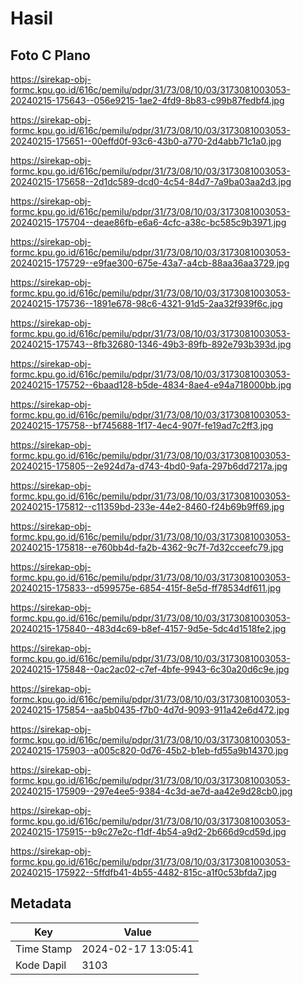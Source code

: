 # Hasil

## Foto C Plano

https://sirekap-obj-formc.kpu.go.id/616c/pemilu/pdpr/31/73/08/10/03/3173081003053-20240215-175643--056e9215-1ae2-4fd9-8b83-c99b87fedbf4.jpg

https://sirekap-obj-formc.kpu.go.id/616c/pemilu/pdpr/31/73/08/10/03/3173081003053-20240215-175651--00effd0f-93c6-43b0-a770-2d4abb71c1a0.jpg

https://sirekap-obj-formc.kpu.go.id/616c/pemilu/pdpr/31/73/08/10/03/3173081003053-20240215-175658--2d1dc589-dcd0-4c54-84d7-7a9ba03aa2d3.jpg

https://sirekap-obj-formc.kpu.go.id/616c/pemilu/pdpr/31/73/08/10/03/3173081003053-20240215-175704--deae86fb-e6a6-4cfc-a38c-bc585c9b3971.jpg

https://sirekap-obj-formc.kpu.go.id/616c/pemilu/pdpr/31/73/08/10/03/3173081003053-20240215-175729--e9fae300-675e-43a7-a4cb-88aa36aa3729.jpg

https://sirekap-obj-formc.kpu.go.id/616c/pemilu/pdpr/31/73/08/10/03/3173081003053-20240215-175736--1891e678-98c6-4321-91d5-2aa32f939f6c.jpg

https://sirekap-obj-formc.kpu.go.id/616c/pemilu/pdpr/31/73/08/10/03/3173081003053-20240215-175743--8fb32680-1346-49b3-89fb-892e793b393d.jpg

https://sirekap-obj-formc.kpu.go.id/616c/pemilu/pdpr/31/73/08/10/03/3173081003053-20240215-175752--6baad128-b5de-4834-8ae4-e94a718000bb.jpg

https://sirekap-obj-formc.kpu.go.id/616c/pemilu/pdpr/31/73/08/10/03/3173081003053-20240215-175758--bf745688-1f17-4ec4-907f-fe19ad7c2ff3.jpg

https://sirekap-obj-formc.kpu.go.id/616c/pemilu/pdpr/31/73/08/10/03/3173081003053-20240215-175805--2e924d7a-d743-4bd0-9afa-297b6dd7217a.jpg

https://sirekap-obj-formc.kpu.go.id/616c/pemilu/pdpr/31/73/08/10/03/3173081003053-20240215-175812--c11359bd-233e-44e2-8460-f24b69b9ff69.jpg

https://sirekap-obj-formc.kpu.go.id/616c/pemilu/pdpr/31/73/08/10/03/3173081003053-20240215-175818--e760bb4d-fa2b-4362-9c7f-7d32cceefc79.jpg

https://sirekap-obj-formc.kpu.go.id/616c/pemilu/pdpr/31/73/08/10/03/3173081003053-20240215-175833--d599575e-6854-415f-8e5d-ff78534df611.jpg

https://sirekap-obj-formc.kpu.go.id/616c/pemilu/pdpr/31/73/08/10/03/3173081003053-20240215-175840--483d4c69-b8ef-4157-9d5e-5dc4d1518fe2.jpg

https://sirekap-obj-formc.kpu.go.id/616c/pemilu/pdpr/31/73/08/10/03/3173081003053-20240215-175848--0ac2ac02-c7ef-4bfe-9943-6c30a20d6c9e.jpg

https://sirekap-obj-formc.kpu.go.id/616c/pemilu/pdpr/31/73/08/10/03/3173081003053-20240215-175854--aa5b0435-f7b0-4d7d-9093-911a42e6d472.jpg

https://sirekap-obj-formc.kpu.go.id/616c/pemilu/pdpr/31/73/08/10/03/3173081003053-20240215-175903--a005c820-0d76-45b2-b1eb-fd55a9b14370.jpg

https://sirekap-obj-formc.kpu.go.id/616c/pemilu/pdpr/31/73/08/10/03/3173081003053-20240215-175909--297e4ee5-9384-4c3d-ae7d-aa42e9d28cb0.jpg

https://sirekap-obj-formc.kpu.go.id/616c/pemilu/pdpr/31/73/08/10/03/3173081003053-20240215-175915--b9c27e2c-f1df-4b54-a9d2-2b666d9cd59d.jpg

https://sirekap-obj-formc.kpu.go.id/616c/pemilu/pdpr/31/73/08/10/03/3173081003053-20240215-175922--5ffdfb41-4b55-4482-815c-a1f0c53bfda7.jpg


## Metadata

| Key        | Value               |
| ---------- | ------------------- |
| Time Stamp | 2024-02-17 13:05:41 |
| Kode Dapil | 3103                |



